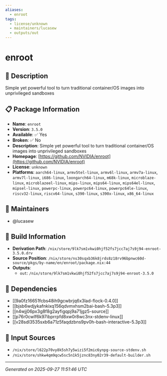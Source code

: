 ```yaml
---
aliases:
  - enroot
tags:
  - license/unknown
  - maintainers/lucasew
  - outputs/out
---
```


# enroot

## 📝 Description

Simple yet powerful tool to turn traditional container/OS images into unprivileged sandboxes

## 📋 Package Information

- **Name**: `enroot`
- **Version**: `3.5.0`
- **Available**: ✅ Yes
- **Broken**: ✅ No
- **Description**: Simple yet powerful tool to turn traditional container/OS images into unprivileged sandboxes
- **Homepage**: [https://github.com/NVIDIA/enroot](https://github.com/NVIDIA/enroot)
- **License**: `unknown`
- **Platforms**: `aarch64-linux`, `armv5tel-linux`, `armv6l-linux`, `armv7a-linux`, `armv7l-linux`, `i686-linux`, `loongarch64-linux`, `m68k-linux`, `microblaze-linux`, `microblazeel-linux`, `mips-linux`, `mips64-linux`, `mips64el-linux`, `mipsel-linux`, `powerpc-linux`, `powerpc64-linux`, `powerpc64le-linux`, `riscv32-linux`, `riscv64-linux`, `s390-linux`, `s390x-linux`, `x86_64-linux`
## 👥 Maintainers

- @lucasew


## 🔧 Build Information

- **Derivation Path**: `/nix/store/9lk7sm1vkwi0hjf52fs7jcc7aj7s9j94-enroot-3.5.0.drv`
- **Source Position**: `/nix/store/ns30sqxb36k8jrds8z18rv96bpnwc60d-source/pkgs/by-name/en/enroot/package.nix:44`
- **Outputs**:
  - `out`:  `/nix/store/9lk7sm1vkwi0hjf52fs7jcc7aj7s9j94-enroot-3.5.0`

## 🔗 Dependencies

- [[9a0fz16651fcbs48ih9gcwbrjq6x3lad-flock-0.4.0]]
- [[bjsb6wdjykafnkixq156qdvmxhsm2bai-bash-5.3p3]]
- [[n4wjj06px3g8f8g2ayfigqpj9a71jgz5-source]]
- [[p76r0cwlf6k97ibprrpfd8xw0r8wc3nx-stdenv-linux]]
- [[v28sdl3535sxb6a71z5faqdzbns9pv0h-bash-interactive-5.3p3]]

## 📁 Input Sources

- `/nix/store/l622p70vy8k5sh7y5wizi5f2mic6ynpg-source-stdenv.sh`
- `/nix/store/shkw4qm9qcw5sc5n1k5jznc83ny02r39-default-builder.sh`

---
*Generated on 2025-09-27 11:51:46 UTC*
